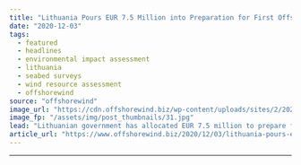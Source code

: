 ```yaml
---
title: "Lithuania Pours EUR 7.5 Million into Preparation for First Offshore Wind Tender"
date: "2020-12-03"
tags: 
  - featured
  - headlines
  - environmental impact assessment
  - lithuania
  - seabed surveys
  - wind resource assessment
  - offshorewind
source: "offshorewind"
image_url: "https://cdn.offshorewind.biz/wp-content/uploads/sites/2/2020/12/03092002/illustration_source-Lithuanian-government.jpg"
image_fp: "/assets/img/post_thumbnails/31.jpg"
lead: "Lithuanian government has allocated EUR 7.5 million to prepare for its first offshore wind"
article_url: "https://www.offshorewind.biz/2020/12/03/lithuania-pours-eur-7-5-million-into-preparation-for-first-offshore-wind-tender/"
---
```


---
